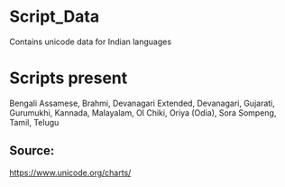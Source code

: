 # Script_Data
Contains unicode data for Indian languages

<h1> Scripts present</h1>
Bengali Assamese, Brahmi, Devanagari Extended, Devanagari, Gujarati, Gurumukhi, Kannada, Malayalam, Ol Chiki, Oriya (Odia), Sora Sompeng, Tamil, Telugu

## Source:
https://www.unicode.org/charts/
